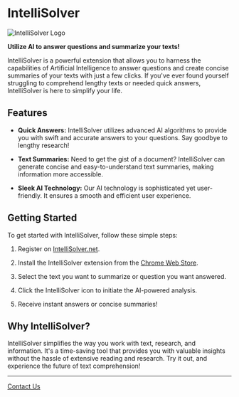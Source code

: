 # IntelliSolver

![IntelliSolver Logo](https://intellisolver.net/dist/img/Logo.png)

**Utilize AI to answer questions and summarize your texts!**

IntelliSolver is a powerful extension that allows you to harness the capabilities of Artificial Intelligence to answer questions and create concise summaries of your texts with just a few clicks. If you've ever found yourself struggling to comprehend lengthy texts or needed quick answers, IntelliSolver is here to simplify your life.

## Features

- **Quick Answers:** IntelliSolver utilizes advanced AI algorithms to provide you with swift and accurate answers to your questions. Say goodbye to lengthy research!

- **Text Summaries:** Need to get the gist of a document? IntelliSolver can generate concise and easy-to-understand text summaries, making information more accessible.

- **Sleek AI Technology:** Our AI technology is sophisticated yet user-friendly. It ensures a smooth and efficient user experience.

## Getting Started

To get started with IntelliSolver, follow these simple steps:

1. Register on [IntelliSolver.net](https://IntelliSolver.net/Register).

2. Install the IntelliSolver extension from the [Chrome Web Store](https://chrome.google.com/webstore/detail/intellisolver/bpciefmplcpnnbeneiofigbjncghmnhn).

3. Select the text you want to summarize or question you want answered.

4. Click the IntelliSolver icon to initiate the AI-powered analysis.

5. Receive instant answers or concise summaries!

## Why IntelliSolver?

IntelliSolver simplifies the way you work with text, research, and information. It's a time-saving tool that provides you with valuable insights without the hassle of extensive reading and research. Try it out, and experience the future of text comprehension!

---

[Contact Us](mailto:Admin@intellisolver.com)
